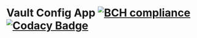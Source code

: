 # Vault Config App [![BCH compliance](https://bettercodehub.com/edge/badge/Elpis-Development/vault-config?branch=main)](https://bettercodehub.com/) [![Codacy Badge](https://app.codacy.com/project/badge/Grade/ee00ad76456649d4ba861ddd41b25e7c)](https://www.codacy.com/gh/Elpis-Development/vault-config/dashboard?utm_source=github.com&amp;utm_medium=referral&amp;utm_content=Elpis-Development/vault-config&amp;utm_campaign=Badge_Grade) 
